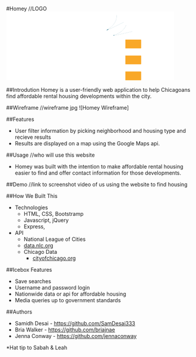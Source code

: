 #Homey
//LOGO
![Homey Logo](/images/homey_logo.png)

##Introdution
Homey is a user-friendly web application to help Chicagoans find affordable rental housing developments within the city. 

##Wireframe
//wireframe jpg
![Homey Wireframe]

##Features
- User filter information by picking neighborhood and housing type and recieve results
- Results are displayed on a map using the Google Maps api.

##Usage
//who will use this website
- Homey was built with the intention to make affordable rental housing easier to find and offer contact information for those developments. 

##Demo
//link to screenshot video of us using the website to find housing

##How We Built This
- Technologies
    - HTML, CSS, Bootstramp
    - Javascript, jQuery
    - Express, 
- API
    - National League of Cities
    - [data.nlc.org](https://data.nlc.org/Housing/Affordable-Rental-Housing-Developments-Chicago-IL-/ctfj-kkpc)
    - Chicago Data 
        - [cityofchicago.org](https://data.cityofchicago.org/)

##Icebox Features
- Save searches
- Username and password login
- Nationwide data or api for affordable housing
- Media queries up to government standards

##Authors
- Samidh Desai - https://github.com/SamDesai333
- Bria Walker - https://github.com/briajnae
- Jenna Conway - https://github.com/jennaconway

*Hat tip to Sabah & Leah


